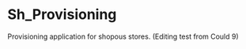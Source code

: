 Sh_Provisioning
===============

Provisioning application for shopous stores.
(Editing test from Could 9)